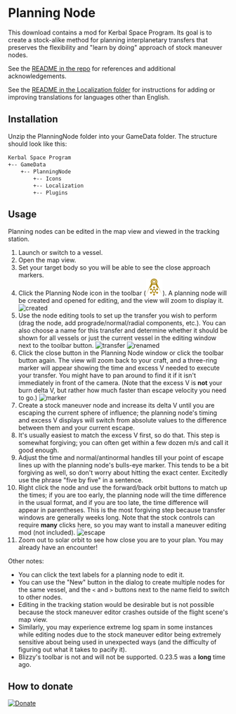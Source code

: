 # Planning Node

This download contains a mod for Kerbal Space Program. Its goal is to create a stock-alike method for planning interplanetary transfers that preserves the flexibility and "learn by doing" approach of stock maneuver nodes.

See the [README in the repo] for references and additional acknowledgements.

See the [README in the Localization folder] for instructions for adding or improving translations for languages other than English.

[README in the repo]: https://github.com/HebaruSan/PlanningNode/blob/master/README.md

[README in the Localization folder]: Localization/README.md

## Installation

Unzip the PlanningNode folder into your GameData folder. The structure should look like this:

    Kerbal Space Program
    +-- GameData
        +-- PlanningNode
            +-- Icons
            +-- Localization
            +-- Plugins

## Usage

Planning nodes can be edited in the map view and viewed in the tracking station.

1. Launch or switch to a vessel.
2. Open the map view.
3. Set your target body so you will be able to see the close approach markers.
4. Click the Planning Node icon in the toolbar (![icon](Icons/PlanningNode.png)). A planning node will be created and opened for editing, and the view will zoom to display it.
   ![created]
5. Use the node editing tools to set up the transfer you wish to perform (drag the node, add prograde/normal/radial components, etc.). You can also choose a name for this transfer and determine whether it should be shown for all vessels or just the current vessel in the editing window next to the toolbar button.
   ![transfer]
   ![renamed]
6. Click the close button in the Planning Node window or click the toolbar button again. The view will zoom back to your craft, and a three-ring marker will appear showing the time and excess V needed to execute your transfer. You might have to pan around to find it if it isn't immediately in front of the camera. (Note that the excess V is **not** your burn delta V, but rather how much faster than escape velocity you need to go.)
   ![marker]
7. Create a stock maneuver node and increase its delta V until you are escaping the current sphere of influence; the planning node's timing and excess V displays will switch from absolute values to the difference between them and your current escape.
8. It's usually easiest to match the excess V first, so do that. This step is somewhat forgiving; you can often get within a few dozen m/s and call it good enough.
9. Adjust the time and normal/antinormal handles till your point of escape lines up with the planning node's bulls-eye marker. This tends to be a bit forgiving as well, so don't worry about hitting the exact center. Excitedly use the phrase "five by five" in a sentence.
10. Right click the node and use the forward/back orbit buttons to match up the times; if you are too early, the planning node will the time difference in the usual format, and if you are too late, the time difference will appear in parentheses. This is the most forgiving step because transfer windows are generally weeks long. Note that the stock controls can require **many** clicks here, so you may want to install a maneuver editing mod (not included).
    ![escape]
11. Zoom out to solar orbit to see how close you are to your plan. You may already have an encounter!

[created]: https://raw.githubusercontent.com/HebaruSan/PlanningNode/master/screenshots/created.png
[transfer]: https://raw.githubusercontent.com/HebaruSan/PlanningNode/master/screenshots/transfer.png
[renamed]: https://raw.githubusercontent.com/HebaruSan/PlanningNode/master/screenshots/renamed.png
[marker]: https://raw.githubusercontent.com/HebaruSan/PlanningNode/master/screenshots/marker.png
[escape]: https://raw.githubusercontent.com/HebaruSan/PlanningNode/master/screenshots/escape.png

Other notes:

- You can click the text labels for a planning node to edit it.
- You can use the "New" button in the dialog to create multiple nodes for the same vessel, and the `<` and `>` buttons next to the name field to switch to other nodes.
- Editing in the tracking station would be desirable but is not possible because the stock maneuver editor crashes outside of the flight scene's map view.
- Similarly, you may experience extreme log spam in some instances while editing nodes due to the stock maneuver editor being extremely sensitive about being used in unexpected ways (and the difficulty of figuring out what it takes to pacify it).
- Blizzy's toolbar is not and will not be supported. 0.23.5 was a **long** time ago.

## How to donate

[![Donate][Donation image]][Donation link]

[Donation link]: https://www.paypal.com/cgi-bin/webscr?cmd=_donations&business=7H2LCH6SP7TTE&lc=US&item_name=HebaruSan_Mods&currency_code=USD&bn=PP%2dDonationsBF%3abtn_donate_LG%2egif%3aNonHosted

[Donation image]: https://i.imgur.com/M9m07Qw.png

<!--
## Acknowledgements

So far there are no translations, but this section should exist.
-->
